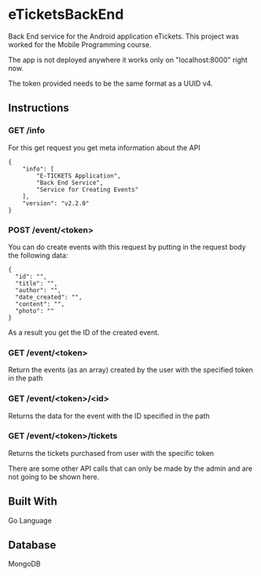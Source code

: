 # eTicketsBackEnd

Back End service for the Android application eTickets. This project was worked for the Mobile Programming course.

The app is not deployed anywhere it works only on "localhost:8000" right now.

The token provided needs to be the same format as a UUID v4.

## Instructions



### GET     /info

For this get request you get meta information about the API

    {
        "info": [
            "E-TICKETS Application",
            "Back End Service",
            "Service for Creating Events"
        ],
        "version": "v2.2.0"
    }




### POST    /event/\<token\>

You can do create events with this request by putting in the request body the following data:

    {
      "id": "",
      "title": "",
      "author": "",
      "date_created": "",
      "content": "",
      "photo": ""
    }

As a result you get the ID of the created event.



### GET     /event/\<token\>

Return the events (as an array) created by the user with the specified token in the path



### GET     /event/\<token\>/\<id\>
  
Returns the data for the event with the ID specified in the path



### GET     /event/\<token\>/tickets
  
Returns the tickets purchased from user with the specific token




There are some other API calls that can only be made by the admin and are not going to be shown here.



## Built With

Go Language



## Database

MongoDB
